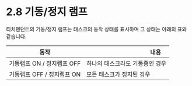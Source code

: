 # 2.8 기동/정지 램프

티치펜던트의 기동/정지 램프는 태스크의 동작 상태를 표시하며 그 상태는 아래의 표와 같습니다.

|        **동작**       | 　　　　　　　　　　**내용**  |
| :-----------------: | ----------------- |
| 기동램프 ON  / 정지램프 OFF | 하나의 태스크라도 기동중인 경우 |
|  기동램프 OFF / 정지램프 ON | 모든 태스크가 정지된 경우    |
